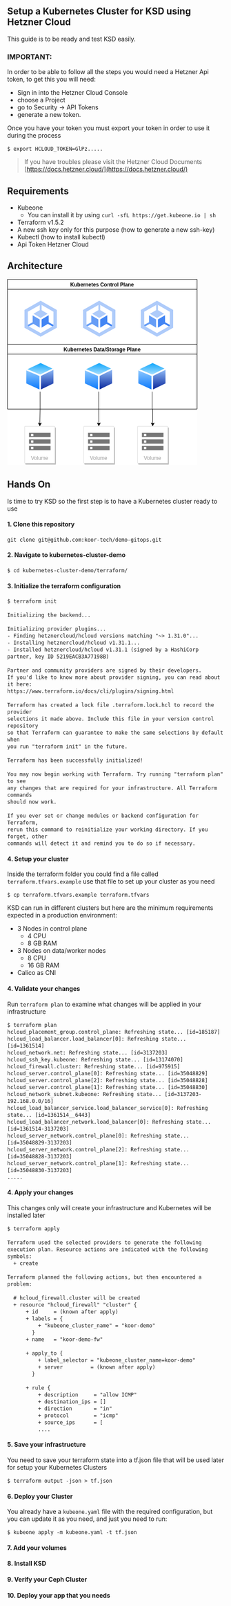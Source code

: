 ## Setup a Kubernetes Cluster for KSD using Hetzner Cloud

This guide is to be ready and test KSD easily.

### IMPORTANT:
In order to be able to follow all the steps you would need a Hetzner Api token, to get this you will need: 
- Sign in into the Hetzner Cloud Console 
- choose a Project
- go to Security → API Tokens
- generate a new token.

Once you have your token you must export your token in order to use it during the process
```console 
$ export HCLOUD_TOKEN=GlPz.....
```


> If you have troubles please visit the Hetzner Cloud Documents [https://docs.hetzner.cloud/](https://docs.hetzner.cloud/)

## Requirements
- Kubeone
  - You can install it by using `curl -sfL https://get.kubeone.io | sh`
- Terraform v1.5.2
- A new ssh key only for this purpose (how to generate a new ssh-key)
- Kubectl (how to install kubectl)
- Api Token Hetzner Cloud


## Architecture

![architecture.png](architecture.png)

## Hands On

Is time to try KSD so the first step is to have a Kubernetes cluster ready to use

#### 1. Clone this repository
```console 
git clone git@github.com:koor-tech/demo-gitops.git
```
#### 2. Navigate to kubernetes-cluster-demo
```console 
$ cd kubernetes-cluster-demo/terraform/
```

#### 3. Initialize the terraform configuration
```console 
$ terraform init

Initializing the backend...

Initializing provider plugins...
- Finding hetznercloud/hcloud versions matching "~> 1.31.0"...
- Installing hetznercloud/hcloud v1.31.1...
- Installed hetznercloud/hcloud v1.31.1 (signed by a HashiCorp partner, key ID 5219EACB3A77198B)

Partner and community providers are signed by their developers.
If you'd like to know more about provider signing, you can read about it here:
https://www.terraform.io/docs/cli/plugins/signing.html

Terraform has created a lock file .terraform.lock.hcl to record the provider
selections it made above. Include this file in your version control repository
so that Terraform can guarantee to make the same selections by default when
you run "terraform init" in the future.

Terraform has been successfully initialized!

You may now begin working with Terraform. Try running "terraform plan" to see
any changes that are required for your infrastructure. All Terraform commands
should now work.

If you ever set or change modules or backend configuration for Terraform,
rerun this command to reinitialize your working directory. If you forget, other
commands will detect it and remind you to do so if necessary.
```
#### 4. Setup your cluster
Inside the terraform folder you could find a file called `terraform.tfvars.example` use that file to set up your cluster as you need
```console
$ cp terraform.tfvars.example terraform.tfvars
```

KSD can run in different clusters but here are the minimum requirements expected in a production environment:
 - 3 Nodes in control plane
   - 4 CPU
   - 8 GB RAM
 - 3 Nodes on data/worker nodes
   - 8 CPU
   - 16 GB RAM
 - Calico as CNI

#### 4. Validate your changes
Run `terraform plan` to examine what changes will be applied in your infrastructure
```console
$ terraform plan                                                                      
hcloud_placement_group.control_plane: Refreshing state... [id=185187]
hcloud_load_balancer.load_balancer[0]: Refreshing state... [id=1361514]
hcloud_network.net: Refreshing state... [id=3137203]
hcloud_ssh_key.kubeone: Refreshing state... [id=13174070]
hcloud_firewall.cluster: Refreshing state... [id=975915]
hcloud_server.control_plane[0]: Refreshing state... [id=35048829]
hcloud_server.control_plane[2]: Refreshing state... [id=35048828]
hcloud_server.control_plane[1]: Refreshing state... [id=35048830]
hcloud_network_subnet.kubeone: Refreshing state... [id=3137203-192.168.0.0/16]
hcloud_load_balancer_service.load_balancer_service[0]: Refreshing state... [id=1361514__6443]
hcloud_load_balancer_network.load_balancer[0]: Refreshing state... [id=1361514-3137203]
hcloud_server_network.control_plane[0]: Refreshing state... [id=35048829-3137203]
hcloud_server_network.control_plane[2]: Refreshing state... [id=35048828-3137203]
hcloud_server_network.control_plane[1]: Refreshing state... [id=35048830-3137203]
.....
```
#### 4. Apply your changes
This changes only will create your infrastructure and Kubernetes will be installed later
```console
$ terraform apply

Terraform used the selected providers to generate the following execution plan. Resource actions are indicated with the following symbols:
  + create

Terraform planned the following actions, but then encountered a problem:

  # hcloud_firewall.cluster will be created
  + resource "hcloud_firewall" "cluster" {
      + id     = (known after apply)
      + labels = {
          + "kubeone_cluster_name" = "koor-demo"
        }
      + name   = "koor-demo-fw"

      + apply_to {
          + label_selector = "kubeone_cluster_name=koor-demo"
          + server         = (known after apply)
        }

      + rule {
          + description     = "allow ICMP"
          + destination_ips = []
          + direction       = "in"
          + protocol        = "icmp"
          + source_ips      = [
          ....
```
#### 5. Save your infrastructure
You need to save your terraform state into a tf.json file that will be used later for setup your Kubernetes Clusters
```console
$ terraform output -json > tf.json
```
#### 6. Deploy your Cluster
You already have a `kubeone.yaml` file with the required configuration, but you can update it as you need, and just you need to run:
```console
$ kubeone apply -m kubeone.yaml -t tf.json
```

####  7. Add your volumes

####  8. Install KSD

####  9. Verify your Ceph Cluster

####  10. Deploy your app that you needs